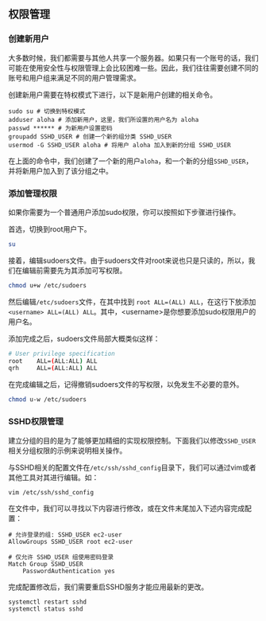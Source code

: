 ## 权限管理

### 创建新用户

大多数时候，我们都需要与其他人共享一个服务器。如果只有一个账号的话，我们可能在使用安全性与权限管理上会比较困难一些。因此，我们往往需要创建不同的账号和用户组来满足不同的用户管理需求。

创建新用户需要在特权模式下进行，以下是新用户创建的相关命令。

```shell
sudo su # 切换到特权模式
adduser aloha # 添加新用户，这里，我们所设置的用户名为 aloha
passwd ****** # 为新用户设置密码
groupadd SSHD_USER # 创建一个新的组分类 SSHD_USER
usermod -G SSHD_USER aloha # 将用户 aloha 加入到新的分组 SSHD_USER
```

在上面的命令中，我们创建了一个新的用户`aloha`，和一个新的分组`SSHD_USER`，并将新用户加入到了该分组之中。

### 添加管理权限

如果你需要为一个普通用户添加sudo权限，你可以按照如下步骤进行操作。

首选，切换到root用户下。

```sh
su
```

接着，编辑sudoers文件。由于sudoers文件对root来说也只是只读的，所以，我们在编辑前需要先为其添加可写权限。

```sh
chmod u+w /etc/sudoers
```

然后编辑`/etc/sudoers`文件，在其中找到 `root ALL=(ALL) ALL`，在这行下放添加 `<username> ALL=(ALL) ALL`。其中，\<username\>是你想要添加sudo权限用户的用户名。

添加完成之后，sudoers文件局部大概类似这样：

```sh
# User privilege specification
root    ALL=(ALL:ALL) ALL
qrh     ALL=(ALL:ALL) ALL
```

在完成编辑之后，记得撤销sudoers文件的写权限，以免发生不必要的意外。

```sh
chmod u-w /etc/sudoers
```

### SSHD权限管理

建立分组的目的是为了能够更加精细的实现权限控制。下面我们以修改`SSHD_USER`相关分组权限的示例来说明相关操作。

与SSHD相关的配置文件在`/etc/ssh/sshd_config`目录下，我们可以通过vim或者其他工具对其进行编辑。如：

```shell
vim /etc/ssh/sshd_config
```

在文件中，我们可以寻找以下内容进行修改，或在文件末尾加入下述内容完成配置：

```t
# 允许登录的组: SSHD_USER ec2-user
AllowGroups SSHD_USER root ec2-user
 
# 仅允许 SSHD_USER 组使用密码登录
Match Group SSHD_USER
    PasswordAuthentication yes
```

完成配置修改后，我们需要重启SSHD服务才能应用最新的更改。

```shell
systemctl restart sshd
systemctl status sshd
```